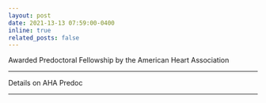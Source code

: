 ```yaml
---
layout: post
date: 2021-13-13 07:59:00-0400
inline: true
related_posts: false
---
```


Awarded Predoctoral Fellowship by the American Heart Association 

***

Details on AHA Predoc 

***

